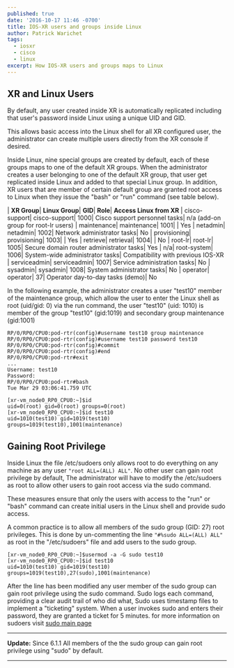 ```yaml
---
published: true
date: '2016-10-17 11:46 -0700'
title: IOS-XR users and groups inside Linux
author: Patrick Warichet
tags:
  - iosxr
  - cisco
  - linux
excerpt: How IOS-XR users and groups maps to Linux
---
```

## XR and Linux Users

By default, any user created inside XR is automatically replicated including that user's password inside Linux using a unique UID and GID.

This allows basic access into the Linux shell for all XR configured user, the administrator can create multiple users directly from the XR console if desired.

Inside Linux, nine special groups are created by default, each of these groups maps to one of the default XR groups. When the administrator creates a user belonging to one of the default XR group, that user get replicated inside Linux and added to that special Linux group. In addition, XR users that are member of certain default group are granted root access to Linux when they issue the "bash" or "run" command (see table below).

| **XR Group**| **Linux Group**| **GID**| **Role**| **Access Linux from XR**
| cisco-support| cisco-support| 1000| Cisco support personnel tasks| n/a (add-on group for root-lr users)
| maintenance| maintenance| 1001| | Yes
| netadmin| netadmin| 1002| Network administrator tasks| No
| provisioning| provisioning| 1003| | Yes
| retrieve| retrieval| 1004| | No
| root-lr| root-lr| 1005| Secure domain router administrator tasks| Yes
| n/a| root-system| 1006| System-wide administrator tasks| Compatibility with previous IOS-XR
| serviceadmin| serviceadmin| 1007|	Service administration tasks| No
| sysadmin|	sysadmin| 1008|	System administrator tasks| No
| operator|	operator| 37| Operator day-to-day tasks (demo)| No

In the following example, the administrator creates a user "test10" member of the maintenance group, which allow the user to enter the Linux shell as root (uid/gid: 0) via the run command, the user "test10" (uid: 1010) is member of the group "test10" (gid:1019) and secondary group maintenance (gid:1001)

```
RP/0/RP0/CPU0:pod-rtr(config)#username test10 group maintenance
RP/0/RP0/CPU0:pod-rtr(config)#username test10 password test10
RP/0/RP0/CPU0:pod-rtr(config)#commit
RP/0/RP0/CPU0:pod-rtr(config)#end
RP/0/RP0/CPU0:pod-rtr#exit
...
Username: test10
Password:
RP/0/RP0/CPU0:pod-rtr#bash
Tue Mar 29 03:06:41.759 UTC

[xr-vm_node0_RP0_CPU0:~]$id
uid=0(root) gid=0(root) groups=0(root)
[xr-vm_node0_RP0_CPU0:~]$id test10
uid=1010(test10) gid=1019(test10) groups=1019(test10),1001(maintenance)
```

## Gaining Root Privilege

Inside Linux the file /etc/sudoers only allows root to do everything on any machine as any user ```"root ALL=(ALL) ALL"```. No other user can gain root privilege by default, The administrator will have to modify the /etc/sudoers as root to allow other users to gain root access via the sudo command.

These measures ensure that only the users with access to the "run" or "bash" command can create initial users in the Linux shell and provide sudo access.

A common practice is to allow all members of the sudo group (GID: 27) root privileges. This is done by un-commenting the line ```"#%sudo ALL=(ALL) ALL"``` as root in the "/etc/sudoers" file and add users to the sudo group.

```
[xr-vm_node0_RP0_CPU0:~]$usermod -a -G sudo test10
[xr-vm_node0_RP0_CPU0:~]$id test10
uid=1010(test10) gid=1019(test10) groups=1019(test10),27(sudo),1001(maintenance)
```

After the line has been modified any user member of the sudo group can gain root privilege using the sudo command. Sudo logs each command, providing a clear audit trail of who did what, Sudo uses timestamp files to implement a "ticketing" system. When a user invokes sudo and enters their password, they are granted a ticket for 5 minutes. for more information on sudoers visit [sudo main page](https://www.sudo.ws/sudo.html "sudo main page")

---
**Update:** Since 6.1.1 All members of the the sudo group can gain root privilege using "sudo" by default.

---
